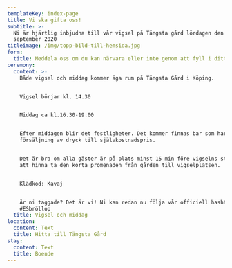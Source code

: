 ```yaml
---
templateKey: index-page
title: Vi ska gifta oss!
subtitle: >-
  Ni är hjärtlig inbjudna till vår vigsel på Tängsta gård lördagen den 5:e
  september 2020
titleimage: /img/topp-bild-till-hemsida.jpg
form:
  title: Meddela oss om du kan närvara eller inte genom att fyll i ditt namn nedan
ceremony:
  content: >-
    Både vigsel och middag kommer äga rum på Tängsta Gård i Köping.  


    Vigsel börjar kl. 14.30   


    Middag ca kl.16.30-19.00


    Efter middagen blir det festligheter. Det kommer finnas bar som har
    försäljning av dryck till självkostnadspris.


    Det är bra om alla gäster är på plats minst 15 min före vigselns start för
    att hinna ta den korta promenaden från gården till vigselplatsen.


    Klädkod: Kavaj


    Är ni taggade? Det är vi! Ni kan redan nu följa vår officiell hashtag:
    #ESbröllop
  title: Vigsel och middag
location:
  content: Text
  title: Hitta till Tängsta Gård
stay:
  content: Text
  title: Boende
---
```


